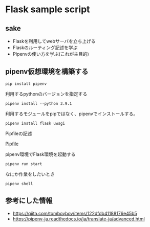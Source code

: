 # Flask sample script

## sake

* Flaskを利用してwebサーバを立ち上げる
* Flaskのルーティング記述を学ぶ
* Pipenvの使い方を学ぶ(これが主目的)

## pipenv仮想環境を構築する

```
pip install pipenv
```

利用するpythonのバージョンを指定する

```
pipenv install --python 3.9.1
```

利用するモジュールをpipではなく、pipenvでインストールする。

```
pipenv install flask uwsgi 
```

Pipfileの記述

[Pipfile](Pipfile)

pipenv環境でFlask環境を起動する

```
pipenv run start
```

なにか作業をしたいとき

```
pipenv shell
```



## 参考にした情報

* https://qiita.com/tomboyboy/items/122dfdb41188176e45b5
* https://pipenv-ja.readthedocs.io/ja/translate-ja/advanced.html
